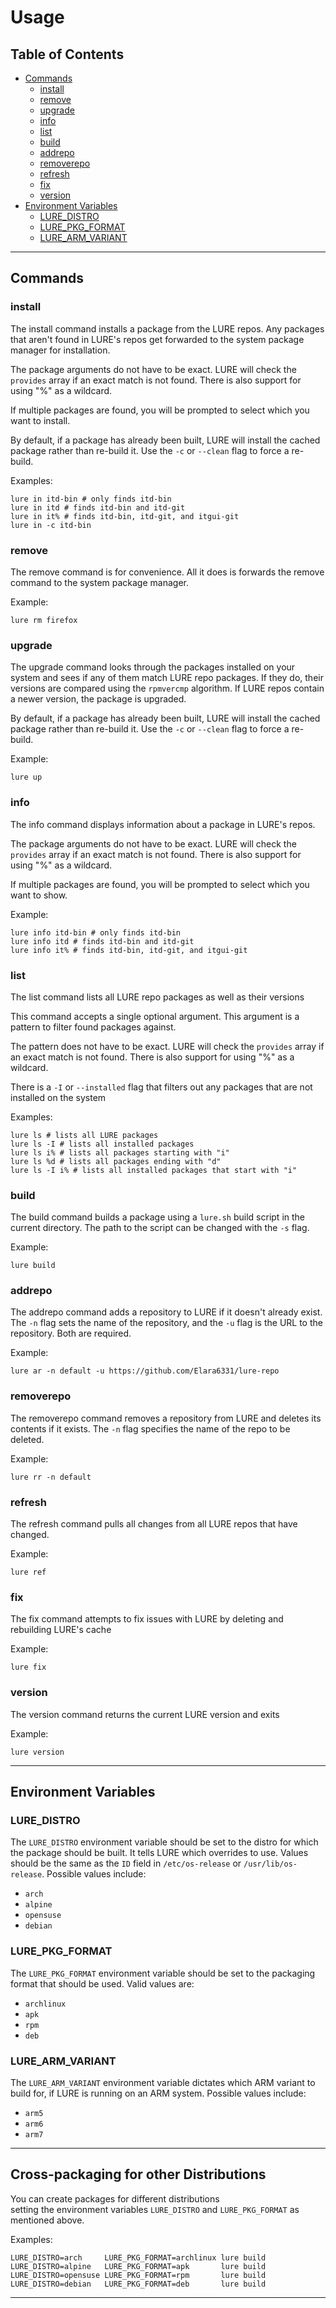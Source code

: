 # Usage

## Table of Contents

- [Commands](#commands)
    - [install](#install)
    - [remove](#remove)
    - [upgrade](#upgrade)
    - [info](#info)
    - [list](#list)
    - [build](#build)
    - [addrepo](#addrepo)
    - [removerepo](#removerepo)
    - [refresh](#refresh)
    - [fix](#fix)
    - [version](#version)
- [Environment Variables](#environment-variables)
    - [LURE_DISTRO](#lure_distro)
    - [LURE_PKG_FORMAT](#lure_pkg_format)
    - [LURE_ARM_VARIANT](#lure_arm_variant)

---

## Commands

### install

The install command installs a package from the LURE repos. Any packages that aren't found in LURE's repos get forwarded to the system package manager for installation.

The package arguments do not have to be exact. LURE will check the `provides` array if an exact match is not found. There is also support for using "%" as a wildcard.

If multiple packages are found, you will be prompted to select which you want to install.

By default, if a package has already been built, LURE will install the cached package rather than re-build it. Use the `-c` or `--clean` flag to force a re-build.

Examples:

```shell
lure in itd-bin # only finds itd-bin
lure in itd # finds itd-bin and itd-git
lure in it% # finds itd-bin, itd-git, and itgui-git
lure in -c itd-bin
```

### remove

The remove command is for convenience. All it does is forwards the remove command to the system package manager.

Example:

```shell
lure rm firefox
```

### upgrade

The upgrade command looks through the packages installed on your system and sees if any of them match LURE repo packages. If they do, their versions are compared using the `rpmvercmp` algorithm. If LURE repos contain a newer version, the package is upgraded.

By default, if a package has already been built, LURE will install the cached package rather than re-build it. Use the `-c` or `--clean` flag to force a re-build.

Example:

```shell
lure up
```

### info

The info command displays information about a package in LURE's repos.

The package arguments do not have to be exact. LURE will check the `provides` array if an exact match is not found. There is also support for using "%" as a wildcard.

If multiple packages are found, you will be prompted to select which you want to show.

Example:

```shell
lure info itd-bin # only finds itd-bin
lure info itd # finds itd-bin and itd-git
lure info it% # finds itd-bin, itd-git, and itgui-git
```

### list

The list command lists all LURE repo packages as well as their versions

This command accepts a single optional argument. This argument is a pattern to filter found packages against.

The pattern does not have to be exact. LURE will check the `provides` array if an exact match is not found. There is also support for using "%" as a wildcard.

There is a `-I` or `--installed` flag that filters out any packages that are not installed on the system

Examples:

```shell
lure ls # lists all LURE packages
lure ls -I # lists all installed packages
lure ls i% # lists all packages starting with "i"
lure ls %d # lists all packages ending with "d"
lure ls -I i% # lists all installed packages that start with "i"
```

### build

The build command builds a package using a `lure.sh` build script in the current directory. The path to the script can be changed with the `-s` flag.

Example:

```shell
lure build
```

### addrepo

The addrepo command adds a repository to LURE if it doesn't already exist. The `-n` flag sets the name of the repository, and the `-u` flag is the URL to the repository. Both are required.

Example:

```shell
lure ar -n default -u https://github.com/Elara6331/lure-repo
```

### removerepo

The removerepo command removes a repository from LURE and deletes its contents if it exists. The `-n` flag specifies the name of the repo to be deleted.

Example:

```shell
lure rr -n default
```

### refresh

The refresh command pulls all changes from all LURE repos that have changed.

Example:

```shell
lure ref
```

### fix

The fix command attempts to fix issues with LURE by deleting and rebuilding LURE's cache

Example:

```shell
lure fix
```

### version

The version command returns the current LURE version and exits

Example:

```shell
lure version
```

---

## Environment Variables

### LURE_DISTRO

The `LURE_DISTRO` environment variable should be set to the distro for which the package should be built. It tells LURE which overrides to use. Values should be the same as the `ID` field in `/etc/os-release` or `/usr/lib/os-release`. Possible values include:

- `arch`
- `alpine`
- `opensuse`
- `debian`

### LURE_PKG_FORMAT

The `LURE_PKG_FORMAT` environment variable should be set to the packaging format that should be used. Valid values are:

- `archlinux`
- `apk`
- `rpm`
- `deb`

### LURE_ARM_VARIANT

The `LURE_ARM_VARIANT` environment variable dictates which ARM variant to build for, if LURE is running on an ARM system. Possible values include:

- `arm5`
- `arm6`
- `arm7`

---

## Cross-packaging for other Distributions

You can create packages for different distributions  
setting the environment variables `LURE_DISTRO` and `LURE_PKG_FORMAT` as mentioned above.

Examples:

```
LURE_DISTRO=arch     LURE_PKG_FORMAT=archlinux lure build
LURE_DISTRO=alpine   LURE_PKG_FORMAT=apk       lure build
LURE_DISTRO=opensuse LURE_PKG_FORMAT=rpm       lure build
LURE_DISTRO=debian   LURE_PKG_FORMAT=deb       lure build
```

---
